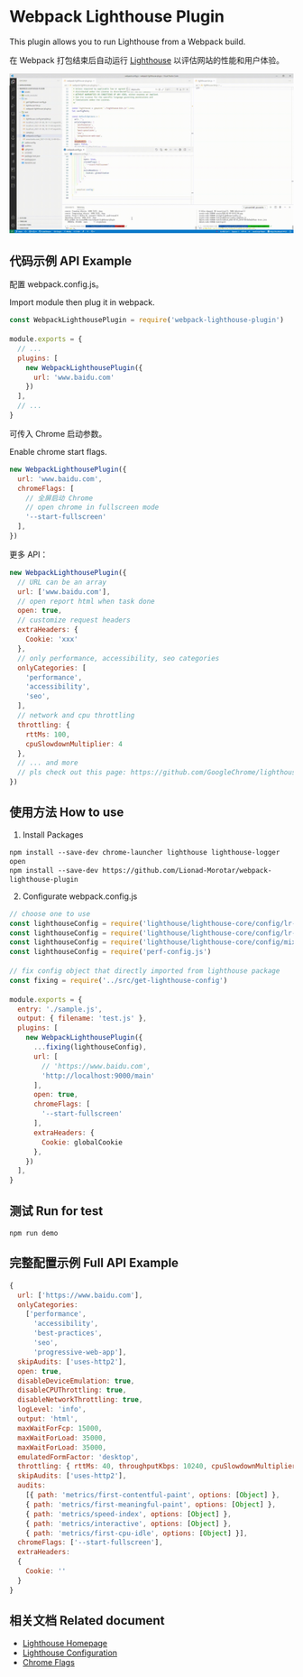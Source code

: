 # Webpack Lighthouse Plugin

This plugin allows you to run Lighthouse from a Webpack build.

在 Webpack 打包结束后自动运行 [Lighthouse](https://github.com/googlechrome/lighthouse) 以评估网站的性能和用户体验。

![](./assets/example.gif)

## 代码示例 API Example

配置 webpack.config.js。

Import module then plug it in webpack.

```js
const WebpackLighthousePlugin = require('webpack-lighthouse-plugin')

module.exports = {
  // ...
  plugins: [
    new WebpackLighthousePlugin({
      url: 'www.baidu.com'
    })
  ],
  // ...
}
```

可传入 Chrome 启动参数。

Enable chrome start flags.

```js
new WebpackLighthousePlugin({
  url: 'www.baidu.com',
  chromeFlags: [
    // 全屏启动 Chrome
    // open chrome in fullscreen mode
    '--start-fullscreen'
  ],
})
```

更多 API：

```js
new WebpackLighthousePlugin({
  // URL can be an array
  url: ['www.baidu.com'],
  // open report html when task done
  open: true,
  // customize request headers
  extraHeaders: {
    Cookie: 'xxx'
  },
  // only performance, accessibility, seo categories
  onlyCategories: [
    'performance',
    'accessibility',
    'seo',
  ],
  // network and cpu throttling
  throttling: {
    rttMs: 100,
    cpuSlowdownMultiplier: 4
  },
  // ... and more
  // pls check out this page: https://github.com/GoogleChrome/lighthouse/blob/master/docs/configuration.md
})
```

## 使用方法 How to use

1. Install Packages

```
npm install --save-dev chrome-launcher lighthouse lighthouse-logger open
npm install --save-dev https://github.com/Lionad-Morotar/webpack-lighthouse-plugin
```


2. Configurate webpack.config.js

```js
// choose one to use
const lighthouseConfig = require('lighthouse/lighthouse-core/config/lr-desktop-config')
const lighthouseConfig = require('lighthouse/lighthouse-core/config/lr-mobile-config')
const lighthouseConfig = require('lighthouse/lighthouse-core/config/mixed-content-config')
const lighthouseConfig = require('perf-config.js')

// fix config object that directly imported from lighthouse package
const fixing = require('../src/get-lighthouse-config')

module.exports = {
  entry: './sample.js',
  output: { filename: 'test.js' },
  plugins: [
    new WebpackLighthousePlugin({
      ...fixing(lighthouseConfig),
      url: [
        // 'https://www.baidu.com',
        'http://localhost:9000/main'
      ],
      open: true,
      chromeFlags: [
        '--start-fullscreen'
      ],
      extraHeaders: {
        Cookie: globalCookie
      },
    })
  ],
}
```

## 测试 Run for test

```
npm run demo
```

## 完整配置示例 Full API Example

```js
{
  url: ['https://www.baidu.com'],
  onlyCategories:
    ['performance',
      'accessibility',
      'best-practices',
      'seo',
      'progressive-web-app'],
  skipAudits: ['uses-http2'],
  open: true,
  disableDeviceEmulation: true,
  disableCPUThrottling: true,
  disableNetworkThrottling: true,
  logLevel: 'info',
  output: 'html',
  maxWaitForFcp: 15000,
  maxWaitForLoad: 35000,
  maxWaitForLoad: 35000,
  emulatedFormFactor: 'desktop',
  throttling: { rttMs: 40, throughputKbps: 10240, cpuSlowdownMultiplier: 1 },
  skipAudits: ['uses-http2'],
  audits:
    [{ path: 'metrics/first-contentful-paint', options: [Object] },
    { path: 'metrics/first-meaningful-paint', options: [Object] },
    { path: 'metrics/speed-index', options: [Object] },
    { path: 'metrics/interactive', options: [Object] },
    { path: 'metrics/first-cpu-idle', options: [Object] }],
  chromeFlags: ['--start-fullscreen'],
  extraHeaders:
  {
    Cookie: ''
  }
}
```

## 相关文档 Related document

* [Lighthouse Homepage](https://github.com/GoogleChrome/lighthouse)
* [Lighthouse Configuration](https://github.com/GoogleChrome/lighthouse/blob/master/docs/configuration.md)
* [Chrome Flags](https://peter.sh/experiments/chromium-command-line-switches)

